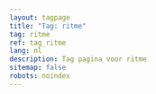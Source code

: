 ```yaml
---
layout: tagpage
title: "Tag: ritme"
tag: ritme
ref: tag_ritme
lang: nl
description: Tag pagina voor ritme
sitemap: false
robots: noindex
---
```

